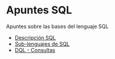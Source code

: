 # Apuntes SQL
Apuntes sobre las bases del lenguaje SQL

* [Descripción SQL](Descripcion-SQL/)
* [Sub-lenguajes de SQL](Sub-lenguajes-SQL/)
* [DQL - Consultas](DQL-Consultas/)

